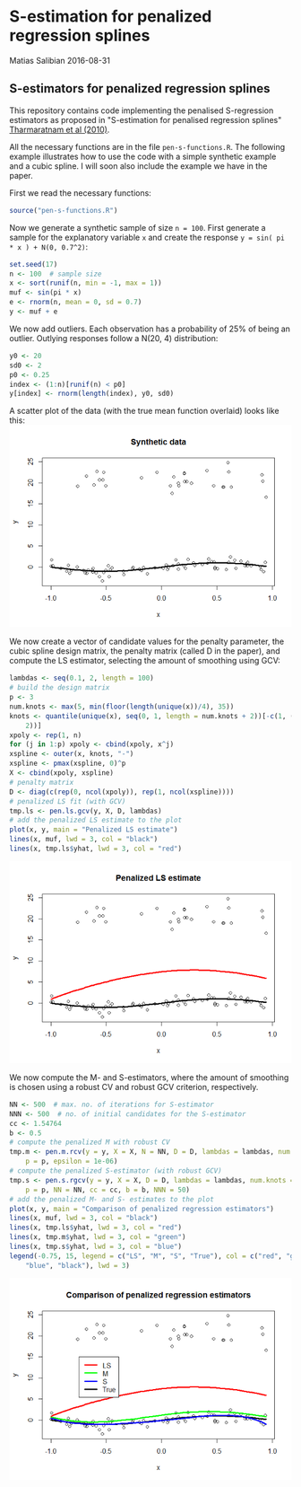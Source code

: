 S-estimation for penalized regression splines
================
Matias Salibian
2016-08-31

S-estimators for penalized regression splines
---------------------------------------------

This repository contains code implementing the penalised S-regression estimators as proposed in "S-estimation for penalised regression splines" [Tharmaratnam et al (2010)](http://dx.doi.org/10.1198/jcgs.2010.08149).

All the necessary functions are in the file `pen-s-functions.R`. The following example illustrates how to use the code with a simple synthetic example and a cubic spline. I will soon also include the example we have in the paper.

First we read the necessary functions:

``` r
source("pen-s-functions.R")
```

Now we generate a synthetic sample of size `n = 100`. First generate a sample for the explanatory variable `x` and create the response `y = sin( pi * x ) + N(0, 0.7^2)`:

``` r
set.seed(17)
n <- 100  # sample size
x <- sort(runif(n, min = -1, max = 1))
muf <- sin(pi * x)
e <- rnorm(n, mean = 0, sd = 0.7)
y <- muf + e
```

We now add outliers. Each observation has a probability of 25% of being an outlier. Outlying responses follow a N(20, 4) distribution:

``` r
y0 <- 20
sd0 <- 2
p0 <- 0.25
index <- (1:n)[runif(n) < p0]
y[index] <- rnorm(length(index), y0, sd0)
```

A scatter plot of the data (with the true mean function overlaid) looks like this: ![](README_files/figure-markdown_github/dataplot-1.png)

We now create a vector of candidate values for the penalty parameter, the cubic spline design matrix, the penalty matrix (called D in the paper), and compute the LS estimator, selecting the amount of smoothing using GCV:

``` r
lambdas <- seq(0.1, 2, length = 100)
# build the design matrix
p <- 3
num.knots <- max(5, min(floor(length(unique(x))/4), 35))
knots <- quantile(unique(x), seq(0, 1, length = num.knots + 2))[-c(1, (num.knots + 
    2))]
xpoly <- rep(1, n)
for (j in 1:p) xpoly <- cbind(xpoly, x^j)
xspline <- outer(x, knots, "-")
xspline <- pmax(xspline, 0)^p
X <- cbind(xpoly, xspline)
# penalty matrix
D <- diag(c(rep(0, ncol(xpoly)), rep(1, ncol(xspline))))
# penalized LS fit (with GCV)
tmp.ls <- pen.ls.gcv(y, X, D, lambdas)
# add the penalized LS estimate to the plot
plot(x, y, main = "Penalized LS estimate")
lines(x, muf, lwd = 3, col = "black")
lines(x, tmp.ls$yhat, lwd = 3, col = "red")
```

![](README_files/figure-markdown_github/LSest-1.png)

We now compute the M- and S-estimators, where the amount of smoothing is chosen using a robust CV and robust GCV criterion, respectively.

``` r
NN <- 500  # max. no. of iterations for S-estimator
NNN <- 500  # no. of initial candidates for the S-estimator
cc <- 1.54764
b <- 0.5
# compute the penalized M with robust CV
tmp.m <- pen.m.rcv(y = y, X = X, N = NN, D = D, lambdas = lambdas, num.knots = num.knots, 
    p = p, epsilon = 1e-06)
# compute the penalized S-estimator (with robust GCV)
tmp.s <- pen.s.rgcv(y = y, X = X, D = D, lambdas = lambdas, num.knots = num.knots, 
    p = p, NN = NN, cc = cc, b = b, NNN = 50)
# add the penalized M- and S- estimates to the plot
plot(x, y, main = "Comparison of penalized regression estimators")
lines(x, muf, lwd = 3, col = "black")
lines(x, tmp.ls$yhat, lwd = 3, col = "red")
lines(x, tmp.m$yhat, lwd = 3, col = "green")
lines(x, tmp.s$yhat, lwd = 3, col = "blue")
legend(-0.75, 15, legend = c("LS", "M", "S", "True"), col = c("red", "green", 
    "blue", "black"), lwd = 3)
```

![](README_files/figure-markdown_github/Robustest-1.png)
